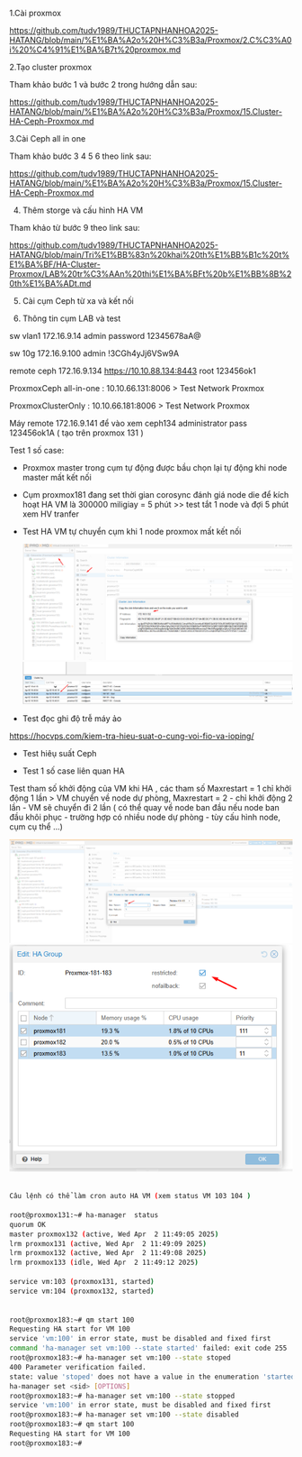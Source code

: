 1.Cài proxmox

https://github.com/tudv1989/THUCTAPNHANHOA2025-HATANG/blob/main/%E1%BA%A2o%20H%C3%B3a/Proxmox/2.C%C3%A0i%20%C4%91%E1%BA%B7t%20proxmox.md

2.Tạo cluster proxmox

Tham khảo bước 1 và bước 2 trong hướng dẫn sau:

https://github.com/tudv1989/THUCTAPNHANHOA2025-HATANG/blob/main/%E1%BA%A2o%20H%C3%B3a/Proxmox/15.Cluster-HA-Ceph-Proxmox.md

3.Cài Ceph all in one

Tham khảo bước 3 4 5 6 theo link sau:

https://github.com/tudv1989/THUCTAPNHANHOA2025-HATANG/blob/main/%E1%BA%A2o%20H%C3%B3a/Proxmox/15.Cluster-HA-Ceph-Proxmox.md

4. Thêm storge và cấu hình HA VM

Tham khảo từ bước 9 theo link sau:

https://github.com/tudv1989/THUCTAPNHANHOA2025-HATANG/blob/main/Tri%E1%BB%83n%20khai%20th%E1%BB%B1c%20t%E1%BA%BF/HA-Cluster-Proxmox/LAB%20tr%C3%AAn%20thi%E1%BA%BFt%20b%E1%BB%8B%20th%E1%BA%ADt.md

5. Cài cụm Ceph từ xa và kết nối

6. Thông tin cụm LAB và test

sw vlan1 172.16.9.14 admin password 12345678aA@

sw 10g 172.16.9.100 admin !3CGh4yJj6VSw9A

remote ceph 172.16.9.134  https://10.10.88.134:8443 root 123456ok1

ProxmoxCeph all-in-one : 10.10.66.131:8006 > Test Network Proxmox

ProxmoxClusterOnly : 10.10.66.181:8006 > Test Network Proxmox

Máy remote 172.16.9.141  để vào xem ceph134 administrator pass 123456ok1A ( tạo trên proxmox 131 )

Test 1 số case:

- Proxmox master trong cụm tự động được bầu chọn lại tự động khi node master mất kết nối

- Cụm proxmox181 đang set thời gian corosync đánh giá node die để kích hoạt HA VM là 300000 miligiay =  5 phút >> test tắt 1 node và đợi 5 phút xem HV tranfer

- Test HA VM tự chuyển cụm khi 1 node proxmox mất kết nối

  <img src="proxmoxcephnexus3064images/Screenshot_20.png">
  <img src="proxmoxcephnexus3064images/Screenshot_21.png">

- Test đọc ghi độ trễ máy ảo

https://hocvps.com/kiem-tra-hieu-suat-o-cung-voi-fio-va-ioping/

- Test hiêụ suất Ceph

- Test 1 số case liên quan HA

Test tham số khởi động của VM khi HA , các tham số Maxrestart = 1 chỉ khởi động 1 lần > VM chuyển về node dự phòng, Maxrestart = 2 - chỉ khởi động 2 lần - VM sẽ chuyển đi 2 lần ( có thể quay về node ban đầu nếu node ban đầu khôi phục - trường hợp có nhiều node dự phòng - tùy cấu hình node, cụm cụ thể ...)

  <img src="proxmoxcephnexus3064images/Screenshot_23.png">

  <img src="proxmoxcephnexus3064images/Screenshot_22.png">

```Bash

Câu lệnh có thể làm cron auto HA VM (xem status VM 103 104 )

root@proxmox131:~# ha-manager  status
quorum OK
master proxmox132 (active, Wed Apr  2 11:49:05 2025)
lrm proxmox131 (active, Wed Apr  2 11:49:09 2025)
lrm proxmox132 (active, Wed Apr  2 11:49:08 2025)
lrm proxmox133 (idle, Wed Apr  2 11:49:12 2025)

service vm:103 (proxmox131, started)
service vm:104 (proxmox132, started)


root@proxmox183:~# qm start 100
Requesting HA start for VM 100
service 'vm:100' in error state, must be disabled and fixed first
command 'ha-manager set vm:100 --state started' failed: exit code 255
root@proxmox183:~# ha-manager set vm:100 --state stoped
400 Parameter verification failed.
state: value 'stoped' does not have a value in the enumeration 'started, stopped, enabled, disabled, ignored'
ha-manager set <sid> [OPTIONS]
root@proxmox183:~# ha-manager set vm:100 --state stopped
service 'vm:100' in error state, must be disabled and fixed first
root@proxmox183:~# ha-manager set vm:100 --state disabled
root@proxmox183:~# qm start 100
Requesting HA start for VM 100
root@proxmox183:~#
```

